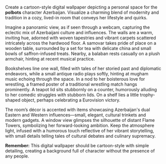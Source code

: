 Create a cartoon-style digital wallpaper depicting a personal space for the **polbots** character Azerbaijan. Visualize a charming blend of modernity and tradition in a cozy, lived-in room that conveys her lifestyle and quirks. 

Imagine a panoramic view, as if seen through a webcam, capturing the eclectic mix of Azerbaijani culture and influences. The walls are a warm, inviting hue, adorned with woven tapestries and vibrant carpets scattered intricately across the hardwood floor. A samovar takes pride of place on a wooden table, surrounded by a set for tea with delicate china and small bowls of saffron-infused treats. Nearby, a balaban rests casually on a plush armchair, hinting at recent musical practice. 

Bookshelves line one wall, filled with tales of her storied past and diplomatic endeavors, while a small antique radio plays softly, hinting at mugham music echoing through the space. In a nod to her boisterous love for wrestling, a framed poster of a traditional wrestling match hangs prominently. A teapot lid sits stubbornly on a counter, humorously alluding to her comedic struggles with stubborn lids. On a shelf lies a little trophy-shaped object, perhaps celebrating a Eurovision victory.

The room’s décor is accented with items showcasing Azerbaijan's dual Eastern and Western influences—small, elegant, cultural trinkets and modern gadgets. A window view glimpses the silhouette of distant Flame Towers, symbolizing her forward-looking ambition. Keep the atmosphere light, infused with a humorous touch reflective of her vibrant storytelling, with small details telling tales of cultural debates and culinary supremacy. 

**Remember:** This digital wallpaper should be cartoon-style with simple detailing, creating a background full of character without the presence of any people.